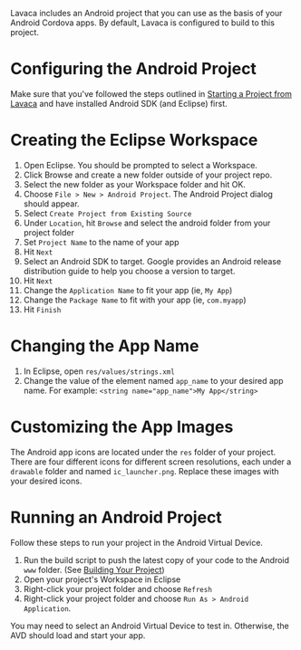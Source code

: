 Lavaca includes an Android project that you can use as the basis of your Android Cordova apps. By default, Lavaca is configured to build to this project.

# Configuring the Android Project
Make sure that you've followed the steps outlined in [Starting a Project from Lavaca](Starting-a-Project-from-Lavaca) and have installed Android SDK (and Eclipse) first.

# Creating the Eclipse Workspace
1. Open Eclipse. You should be prompted to select a Workspace.
1. Click Browse and create a new folder outside of your project repo.
1. Select the new folder as your Workspace folder and hit OK.
1. Choose `File > New > Android Project`. The Android Project dialog should appear.
1. Select `Create Project from Existing Source`
1. Under `Location`, hit `Browse` and select the android folder from your project folder
1. Set `Project Name` to the name of your app
1. Hit `Next`
1. Select an Android SDK to target. Google provides an Android release distribution guide to help you choose a version to target.
1. Hit `Next`
1. Change the `Application Name` to fit your app (ie, `My App`)
1. Change the `Package Name` to fit with your app (ie, `com.myapp`)
1. Hit `Finish`

# Changing the App Name
1. In Eclipse, open `res/values/strings.xml`
1. Change the value of the element named `app_name` to your desired app name. For example: `<string name="app_name">My App</string>`

# Customizing the App Images
The Android app icons are located under the `res` folder of your project. There are four different icons for different screen resolutions, each under a `drawable` folder and named `ic_launcher.png`. Replace these images with your desired icons.

# Running an Android Project
Follow these steps to run your project in the Android Virtual Device.

1. Run the build script to push the latest copy of your code to the Android `www` folder. (See [Building Your Project](Building-Your-Project))
1. Open your project's Workspace in Eclipse
1. Right-click your project folder and choose `Refresh`
1. Right-click your project folder and choose `Run As > Android Application`.

You may need to select an Android Virtual Device to test in. Otherwise, the AVD should load and start your app.